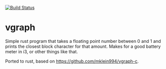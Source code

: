 [![Build Status](https://travis-ci.org/mklein994/vgraph.svg?branch=master)](https://travis-ci.org/mklein994/vgraph)

# vgraph

Simple rust program that takes a floating point number between 0 and 1 and prints the closest block character for that amount. Makes for a good battery meter in i3, or other things like that.

Ported to rust, based on https://github.com/mklein994/vgraph-c.
